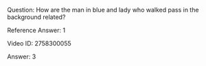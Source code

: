 Question: How are the man in blue and lady who walked pass in the background related?

Reference Answer: 1

Video ID: 2758300055

Answer: 3

